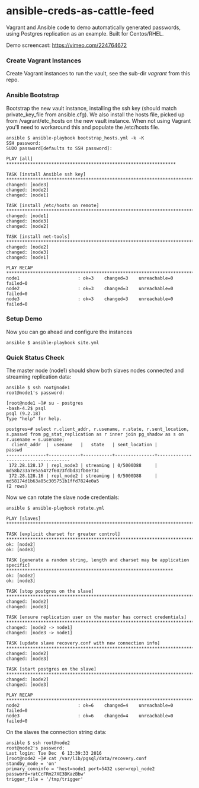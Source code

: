 # ansible-creds-as-cattle-feed
Vagrant and Ansible code to demo automatically generated passwords, using Postgres replication as an example.   Built for Centos/RHEL.

Demo screencast: https://vimeo.com/224764672

### Create Vagrant Instances
Create Vagrant instances to run the vault, see the sub-dir _vagrant_ from this repo.

### Ansible Bootstrap
Bootstrap the new vault instance, installing the ssh key (should match private_key_file from ansible.cfg).   We also install the hosts file, picked up from /vagrant/etc_hosts on the new vault instance.   When not using Vagrant you'll need to workaround this and populate the /etc/hosts file.
```
ansible $ ansible-playbook bootstrap_hosts.yml -k -K
SSH password: 
SUDO password[defaults to SSH password]: 

PLAY [all] ****************************************************************

TASK [install Ansible ssh key] ****************************************************************************************************************
changed: [node3]
changed: [node2]
changed: [node1]

TASK [install /etc/hosts on remote] ***********************************************************************************************************
changed: [node1]
changed: [node3]
changed: [node2]

TASK [install net-tools] **********************************************************************************************************************
changed: [node2]
changed: [node3]
changed: [node1]

PLAY RECAP ************************************************************************************************************************************
node1                      : ok=3    changed=3    unreachable=0    failed=0   
node2                      : ok=3    changed=3    unreachable=0    failed=0   
node3                      : ok=3    changed=3    unreachable=0    failed=0 
```

### Setup Demo
Now you can go ahead and configure the instances
```
ansible $ ansible-playbook site.yml
```

### Quick Status Check
The master node (node1) should show both slaves nodes connected and streaming replication data:
```
ansible $ ssh root@node1
root@node1's password: 

[root@node1 ~]# su - postgres
-bash-4.2$ psql
psql (9.2.18)
Type "help" for help.

postgres=# select r.client_addr, r.usename, r.state, r.sent_location, s.passwd from pg_stat_replication as r inner join pg_shadow as s on r.usename = s.usename;
  client_addr  |  usename   |   state   | sent_location |               passwd                
---------------+------------+-----------+---------------+-------------------------------------
 172.28.128.17 | repl_node3 | streaming | 0/5000D88     | md58b233a7e5a5472f6023fdbd31fb0e73c
 172.28.128.16 | repl_node2 | streaming | 0/5000D88     | md58174d1b63a85c305751b1ffd7824e0a5
(2 rows)
```
Now we can rotate the slave node credentials:
```
ansible $ ansible-playbook rotate.yml 

PLAY [slaves] *********************************************************************************************************************************

TASK [explicit charset for greater control] ***************************************************************************************************
ok: [node2]
ok: [node3]

TASK [generate a random string, length and charset may be application specific] ***************************************************************
ok: [node2]
ok: [node3]

TASK [stop postgres on the slave] *************************************************************************************************************
changed: [node2]
changed: [node3]

TASK [ensure replication user on the master has correct credentials] **************************************************************************
changed: [node2 -> node1]
changed: [node3 -> node1]

TASK [update slave recovery.conf with new connection info] ************************************************************************************
changed: [node2]
changed: [node3]

TASK [start postgres on the slave] ************************************************************************************************************
changed: [node2]
changed: [node3]

PLAY RECAP ************************************************************************************************************************************
node2                      : ok=6    changed=4    unreachable=0    failed=0   
node3                      : ok=6    changed=4    unreachable=0    failed=0
```
On the slaves the connection string data:
```
ansible $ ssh root@node2
root@node2's password: 
Last login: Tue Dec  6 13:39:33 2016
[root@node2 ~]# cat /var/lib/pgsql/data/recovery.conf 
standby_mode = 'on'
primary_conninfo = 'host=node1 port=5432 user=repl_node2 password=ratCcFRm27XE3BKazBbw'
trigger_file = '/tmp/trigger'
```
